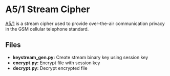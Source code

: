 # A5/1 Stream Cipher
[A5/1](https://en.wikipedia.org/wiki/A5/1) is a stream cipher used to provide over-the-air communication privacy in the GSM cellular telephone standard.

## Files
* **keystream_gen.py:** Create stream binary key using session key
* **encrypt.py:** Encrypt file with session key
* **decrypt.py:** Decrypt encrypted file